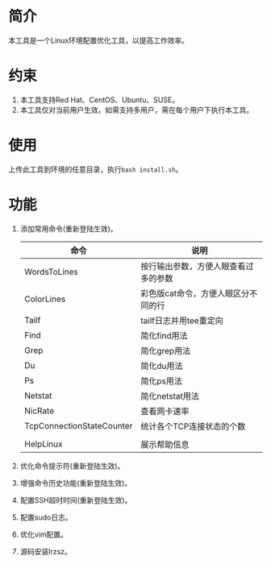 # 简介  

本工具是一个Linux环境配置优化工具，以提高工作效率。  

# 约束  

1. 本工具支持Red Hat、CentOS、Ubuntu、SUSE。  
2. 本工具仅对当前用户生效。如需支持多用户，需在每个用户下执行本工具。  

# 使用  

上传此工具到环境的任意目录，执行`bash install.sh`。  

# 功能  

1. 添加常用命令(重新登陆生效)。  

   | 命令                      | 说明                                 |  
   | ------------------------- | ------------------------------------ |  
   | WordsToLines              | 按行输出参数，方便人眼查看过多的参数 |  
   | ColorLines                | 彩色版cat命令，方便人眼区分不同的行  |  
   | Tailf                     | tailf日志并用tee重定向               |  
   | Find                      | 简化find用法                         |  
   | Grep                      | 简化grep用法                         |  
   | Du                        | 简化du用法                           |  
   | Ps                        | 简化ps用法                           |  
   | Netstat                   | 简化netstat用法                      |  
   | NicRate                   | 查看网卡速率                         |  
   | TcpConnectionStateCounter | 统计各个TCP连接状态的个数            |  
   |                           |                                      |  
   | HelpLinux                 | 展示帮助信息                         |  

2. 优化命令提示符(重新登陆生效)。  

3. 增强命令历史功能(重新登陆生效)。  

4. 配置SSH超时时间(重新登陆生效)。  

5. 配置sudo日志。  

6. 优化vim配置。  

7. 源码安装lrzsz。  
